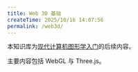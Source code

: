 ```yaml
---
title: Web 3D 基础
createTime: 2025/10/16 14:07:56
permalink: /web3d/
---
```


本知识库为[现代计算机图形学入门](/graphics/)的后续内容。

主要内容包括 WebGL 与 Three.js。